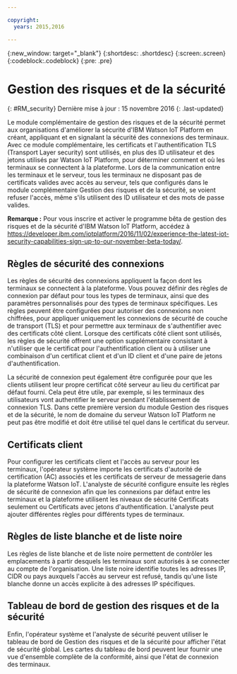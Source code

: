 ```yaml
---

copyright:
  years: 2015,2016

---
```


{:new_window: target="\_blank"}
{:shortdesc: .shortdesc}
{:screen:.screen}
{:codeblock:.codeblock}
{:pre: .pre}

# Gestion des risques et de la sécurité
{: #RM_security}
Dernière mise à jour : 15 novembre 2016
{: .last-updated}

Le module complémentaire de gestion des risques et de la sécurité permet aux organisations d'améliorer la sécurité d'IBM Watson IoT Platform en créant, appliquant et en signalant la sécurité des connexions des terminaux. Avec ce module complémentaire, les certificats et l'authentification TLS (Transport Layer security) sont utilisés, en plus des ID utilisateur et des jetons utilisés par Watson IoT Platform, pour déterminer comment et où les terminaux se connectent à la plateforme. Lors de la communication entre les terminaux et le serveur, tous les terminaux ne disposant pas de certificats valides avec accès au serveur, tels que configurés dans le module complémentaire Gestion des risques et de la sécurité, se voient refuser l'accès, même s'ils utilisent des ID utilisateur et des mots de passe valides.

**Remarque :** Pour vous inscrire et activer le programme bêta de gestion des risques et de la sécurité d'IBM Watson IoT Platform, accédez à https://developer.ibm.com/iotplatform/2016/11/02/experience-the-latest-iot-security-capabilities-sign-up-to-our-november-beta-today/.

## Règles de sécurité des connexions

Les règles de sécurité des connexions appliquent la façon dont les terminaux se connectent à la plateforme. Vous pouvez définir des règles de connexion par défaut pour tous les types de terminaux, ainsi que des paramètres personnalisés pour des types de terminaux spécifiques. Les règles peuvent être configurées pour autoriser des connexions non chiffrées, pour appliquer uniquement les connexions de sécurité de couche de transport (TLS) et pour permettre aux terminaux de s'authentifier avec des certificats côté client. Lorsque des certificats côté client sont utilisés, les règles de sécurité offrent une option supplémentaire consistant à n'utiliser que le certificat pour l'authentification client ou à utiliser une combinaison d'un certificat client et d'un ID client et d'une paire de jetons d'authentification.   

La sécurité de connexion peut également être configurée pour que les clients utilisent leur propre certificat côté serveur au lieu du certificat par défaut fourni. Cela peut être utile, par exemple, si les terminaux des utilisateurs vont authentifier le serveur pendant l'établissement de connexion TLS. Dans cette première version du module Gestion des risques et de la sécurité, le nom de domaine du serveur Watson IoT Platform ne peut pas être modifié et doit être utilisé tel quel dans le certificat du serveur.

## Certificats client

Pour configurer les certificats client et l'accès au serveur pour les terminaux, l'opérateur système importe les certificats d'autorité de certification (AC) associés et les certificats de serveur de messagerie dans la plateforme Watson IoT. L'analyste de sécurité configure ensuite les règles de sécurité de connexion afin que les connexions par défaut entre les terminaux et la plateforme utilisent les niveaux de sécurité Certificats seulement ou Certificats avec jetons d'authentification. L'analyste peut ajouter différentes règles pour différents types de terminaux.

## Règles de liste blanche et de liste noire

Les règles de liste blanche et de liste noire permettent de contrôler les emplacements à partir desquels les terminaux sont autorisés à se connecter au compte de l'organisation. Une liste noire identifie toutes les adresses IP, CIDR ou pays auxquels l'accès au serveur est refusé, tandis qu'une liste blanche donne un accès explicite à des adresses IP spécifiques.

## Tableau de bord de gestion des risques et de la sécurité

Enfin, l'opérateur système et l'analyste de sécurité peuvent utiliser le tableau de bord de Gestion des risques et de la sécurité pour afficher l'état de sécurité global. Les cartes du tableau de bord peuvent leur fournir une vue d'ensemble complète de la conformité, ainsi que l'état de connexion des terminaux.

